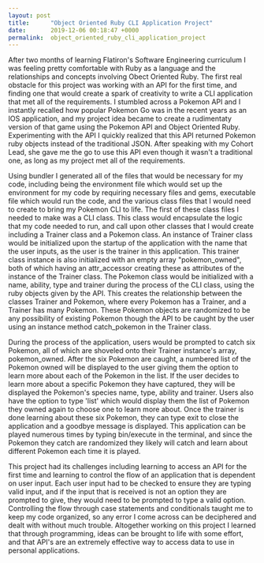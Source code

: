 ```yaml
---
layout: post
title:      "Object Oriented Ruby CLI Application Project"
date:       2019-12-06 00:18:47 +0000
permalink:  object_oriented_ruby_cli_application_project
---
```



After two months of learning Flatiron's Software Engineering curriculum I was feeling pretty comfortable with Ruby as a language and the relationships and concepts involving Obect Oriented Ruby. The first real obstacle for this project was working with an API for the first time, and finding one that would create a spark of creativity to write a CLI application that met all of the requirements. I stumbled across a Pokemon API and I instantly recalled how popular Pokemon Go was in the recent years as an IOS application, and my project idea became to create a rudimentaty version of that game using the Pokemon API and Object Oriented Ruby. Experimenting with the API I quickly realized that this API returned Pokemon ruby objects instead of the traditional JSON. After speaking with my Cohort Lead, she gave me the go to use this API even though it wasn't a traditional one, as long as my project met all of the requirements. 

Using bundler I generated all of the files that would be necessary for my code, including being the environment file which would set up the environment for my code by requiring necessary files and gems, executable file which would run the code, and the various class files that I would need to create to bring my Pokemon CLI to life. The first of these class files I needed to make was a CLI class. This class would encapsulate the logic that my code needed to run, and call upon other classes that I would create including a Trainer class and a Pokemon class. An instance of Trainer class would be initialized upon the startup of the application with the name that the user inputs, as the user is the trainer in this application. This trainer class instance is also initialized with an empty array "pokemon_owned", both of which having an attr_accessor creating these as attributes of the instance of the Trainer class. The Pokemon class would be initialized with a name, ability, type and trainer during the process of the CLI class, using the ruby objects given by the API. This creates the relationship between the classes Trainer and Pokemon, where every Pokemon has a Trainer, and a Trainer has many Pokemon. These Pokemon objects are randomized to be any possibility of existing Pokemon though the API to be caught by the user using an instance method catch_pokemon in the Trainer class. 

During the process of the application, users would be prompted to catch six Pokemon, all of which are shoveled onto their Trainer instance's array, pokemon_owned. After the six Pokemon are caught, a numbered list of the Pokemon owned will be displayed to the user giving them the option to learn more about each of the Pokemon in the list. If the user decides to learn more about a specific Pokemon they have captured, they will be displayed the Pokemon's species name, type, ability and trainer. Users also have the option to type 'list' which would display them the list of Pokemon they owned again to choose one to learn more about. Once the trainer is done learning about these six Pokemon, they can type exit to close the application and a goodbye message is displayed. This application can be played numerous times by typing bin/execute in the terminal, and since the Pokemon they catch are randomized they likely will catch and learn about different Pokemon each time it is played. 

This project had its challenges including learning to access an API for the first time and learning to control the flow of an application that is dependent on user input. Each user input had to be checked to ensure they are typing valid input, and if the input that is received is not an option they are prompted to give, they would need to be prompted to type a valid option. Controlling the flow through case statements and conditionals taught me to keep my code organized, so any error I come across can be deciphered and dealt with without much trouble. Altogether working on this project I learned that through programming, ideas can be brought to life with some effort, and that API's are an extremely effective way to access data to use in personal applications.








